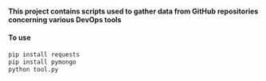#### This project contains scripts used to gather data from GitHub repositories concerning various DevOps tools

#### To use

```bash
pip install requests
pip install pymongo
python tool.py
```

